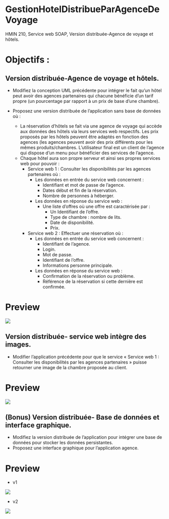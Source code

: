# GestionHotelDistribueParAgenceDeVoyage

HMIN 210, Service web SOAP, Version distribuée-Agence de voyage et hôtels.

# Objectifs :

## Version distribuée-Agence de voyage et hôtels.

* Modifiez la conception UML précédente pour intégrer le fait qu’un hôtel peut avoir des agences partenaires qui chacune bénéficie d’un tarif propre (un pourcentage par rapport à un prix de base d’une chambre).

* Proposez une version distribuée de l’application sans base de données où :
    * La réservation d’hôtels se fait via une agence de voyage qui accède aux données des hôtels via leurs services web respectifs. Les prix proposés par les hôtels peuvent être adaptés en fonction des agences (les agences peuvent avoir des prix différents pour les mêmes produits/chambres. L’utilisateur final est un client de l’agence qui dispose d’un menu pour bénéficier des services de l’agence.
    * Chaque hôtel aura son propre serveur et ainsi ses propres services web pour pouvoir :
        * Service web 1 : Consulter les disponibilités par les agences partenaires où :
            * Les données en entrée du service web concernent :
                * Identifiant et mot de passe de l’agence.
                * Dates début et fin de la réservation. 
                * Nombre de personnes à héberger.
            * Les données en réponse du service web :
                * Une liste d’offres où une offre est caractérisée par :
                    * Un Identifiant de l’offre.
                    * Type de chambre : nombre de lits.
                    * Date de disponibilité.
                    * Prix.
        * Service web 2 : Effectuer une réservation où :
            * Les données en entrée du service web concernent :
                * Identifiant de l’agence.
                * Login.
                * Mot de passe.
                * Identifiant de l’offre.
                * Informations personne principale.
            * Les données en réponse du service web :
                * Confirmation de la réservation ou problème.
                * Référence de la réservation si cette dernière est confirmée.

# Preview

<img src="https://puu.sh/HwaNk/57b4c01e87.png" width="auto">

## Version distribuée- service web intègre des images.

* Modifier l’application précédente pour que le service « Service web 1 : Consulter
les disponibilités par les agences partenaires » puisse retourner une image de la
chambre proposée au client.

# Preview

<img src="https://puu.sh/HwaPC/50ac247fcd.png" width="auto">

## (Bonus) Version distribuée- Base de données et interface graphique. 

* Modifiez la version distribuée de l’application pour intégrer une base de données
pour stocker les données persistantes.
* Proposez une interface graphique pour l’application agence.

# Preview

* v1
<img src="https://puu.sh/HwaIy/e15de2f9c8.gif" width="auto">

* v2
<img src="https://puu.sh/HwPdv/f3c634f90c.png" width="auto">
